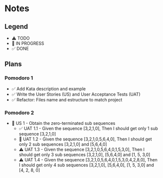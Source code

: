# Notes

## Legend

- ⚠ TODO
- 🚧 IN PROGRESS
- ✅ DONE

## Plans

### Pomodoro 1

- ✅ Add Kata description and example
- ✅ Write the User Stories (US) and User Acceptance Tests (UAT)
- ✅ Refactor: Files name and estructure to match project

### Pomodoro 2

- 🚧 US 1 - Obtain the zero-terminated sub sequences
  - ✅ UAT 1.1 - Given the sequence [3,2,1,0], Then I should get only 1 sub sequence [3,2,1,0]
  - 🚧 UAT 1.2 - Given the sequence [3,2,1,0,5,6,4,0], Then I should get only 2 sub sequences [3,2,1,0] and [5,6,4,0]
  - ⚠ UAT 1.3 - Given the sequence [3,2,1,0,5,6,4,0,1,5,3,0], Then I should get only 3 sub sequences [3,2,1,0], [5,6,4,0] and [1, 5, 3,0]
  - ⚠ UAT 1.4 - Given the sequence [3,2,1,0,5,6,4,0,1,5,3,0,4,2,8,0], Then I should get only 4 sub sequences [3,2,1,0], [5,6,4,0], [1, 5, 3,0] and [4, 2, 8, 0]
